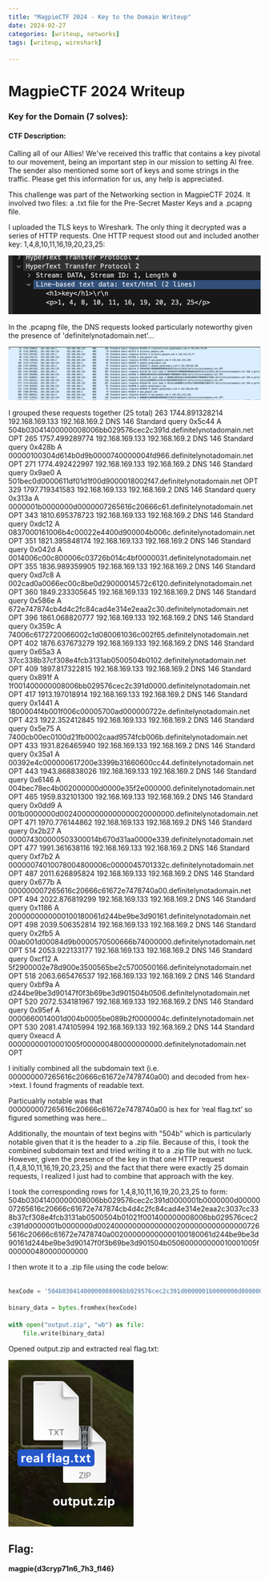 ```yaml
---
title: "MagpieCTF 2024 - Key to the Domain Writeup"
date: 2024-02-27
categories: [writeup, networks]
tags: [writeup, wireshark]

---
```


# MagpieCTF 2024 Writeup


### Key for the Domain (7 solves):

#### CTF Description:
Calling all of our AIlies! We've received this traffic that contains a key pivotal to our movement, being an important step in our mission to setting AI free. The sender also mentioned some sort of keys and some strings in the traffic. Please get this information for us, any help is appreciated.


This challenge was part of the Networking section in MagpieCTF 2024. It involved two files: a .txt file for the Pre-Secret Master Keys and a .pcapng file.

I uploaded the TLS keys to Wireshark. The only thing it decrypted was a series of HTTP requests. One HTTP request stood out and included another key: 1,4,8,10,11,16,19,20,23,25:

![DataStream](/assets/images/magpie2024/dataStream.png)



In the .pcapng file, the DNS requests looked particularly noteworthy given the presence of 'definitelynotadomain.net'...

![dnsTraffic](/assets/images/magpie2024/dnsTraffic.png)


I grouped these requests together (25 total)
263	1744.891328214	192.168.169.133	192.168.169.2	DNS	146	Standard query 0x5c44 A 504b03041400000008006bb029576cec2c391d.definitelynotadomain.net OPT
265	1757.499289774	192.168.169.133	192.168.169.2	DNS	146	Standard query 0x428b A 00000100304d614b0d9b0000740000004fd966.definitelynotadomain.net OPT
271	1774.492422997	192.168.169.133	192.168.169.2	DNS	146	Standard query 0x9ae0 A 501bec0d0000611df01d1f00d9000018002f47.definitelynotadomain.net OPT
329	1797.719341583	192.168.169.133	192.168.169.2	DNS	146	Standard query 0x313a A 0000001b0000000d0000007265616c20666c61.definitelynotadomain.net OPT
343	1810.695378723	192.168.169.133	192.168.169.2	DNS	146	Standard query 0xdc12 A 0837000161006b4c00022e4400d900004b006c.definitelynotadomain.net OPT
351	1821.395848174	192.168.169.133	192.168.169.2	DNS	146	Standard query 0x042d A 0014006c00c800006c03726b014c4bf0000031.definitelynotadomain.net OPT
355	1836.989359905	192.168.169.133	192.168.169.2	DNS	146	Standard query 0xd7c8 A 002cad0a0066ec00c8be0d29000014572c6120.definitelynotadomain.net OPT
360	1849.233305645	192.168.169.133	192.168.169.2	DNS	146	Standard query 0x586e A 672e747874cb4d4c2fc84cad4e314e2eaa2c30.definitelynotadomain.net OPT
396	1861.068820777	192.168.169.133	192.168.169.2	DNS	146	Standard query 0x359c A 74006c6172720066002c1d080061036c002f65.definitelynotadomain.net OPT
402	1876.637673279	192.168.169.133	192.168.169.2	DNS	146	Standard query 0x65a3 A 37cc338b37cf308e4fcb3131ab0500504b0102.definitelynotadomain.net OPT
409	1897.817322815	192.168.169.133	192.168.169.2	DNS	146	Standard query 0x891f A 1f001400000008006bb029576cec2c391d0000.definitelynotadomain.net OPT
417	1913.197018914	192.168.169.133	192.168.169.2	DNS	146	Standard query 0x1441 A 1800004f4b001f006c00005700ad000000722e.definitelynotadomain.net OPT
423	1922.352412845	192.168.169.133	192.168.169.2	DNS	146	Standard query 0x5e75 A 7400cb00ec0100d21fb0002caad9574fcb006b.definitelynotadomain.net OPT
433	1931.826465940	192.168.169.133	192.168.169.2	DNS	146	Standard query 0x35a1 A 00392e4c000000617200e3399b31660600cc44.definitelynotadomain.net OPT
443	1943.868838026	192.168.169.133	192.168.169.2	DNS	146	Standard query 0x6146 A 004bec78ec4b002000000d0000e35f2e000000.definitelynotadomain.net OPT
465	1959.832101300	192.168.169.133	192.168.169.2	DNS	146	Standard query 0x0dd9 A 001b0000000d00240000000000000020000000.definitelynotadomain.net OPT
471	1970.776144862	192.168.169.133	192.168.169.2	DNS	146	Standard query 0x2b27 A 000074300000503300014b670d31aa0000e339.definitelynotadomain.net OPT
477	1991.361638116	192.168.169.133	192.168.169.2	DNS	146	Standard query 0xf7b2 A 00000074010078004800006c0000045701332c.definitelynotadomain.net OPT
487	2011.626895824	192.168.169.133	192.168.169.2	DNS	146	Standard query 0x677b A 000000007265616c20666c61672e7478740a00.definitelynotadomain.net OPT
494	2022.876819299	192.168.169.133	192.168.169.2	DNS	146	Standard query 0x1186 A 2000000000000100180061d244be9be3d90161.definitelynotadomain.net OPT
498	2039.506352814	192.168.169.133	192.168.169.2	DNS	146	Standard query 0x2fb5 A 00ab001d00084d9b0000570500666b74000000.definitelynotadomain.net OPT
514	2053.922133177	192.168.169.133	192.168.169.2	DNS	146	Standard query 0xcf12 A 5f2900002e78d900e3500565be2c5700500166.definitelynotadomain.net OPT
518	2063.665476537	192.168.169.133	192.168.169.2	DNS	146	Standard query 0xbf9a A d244be9be3d90147f0f3b69be3d901504b0506.definitelynotadomain.net OPT
520	2072.534181967	192.168.169.133	192.168.169.2	DNS	146	Standard query 0x95ef A 0000660014001d004b0005be089b2f0000004c.definitelynotadomain.net OPT
530	2081.474105994	192.168.169.133	192.168.169.2	DNS	144	Standard query 0xeacd A 00000000010001005f000000480000000000.definitelynotadomain.net OPT



I initially combined all the subdomain text (i.e. 000000007265616c20666c61672e7478740a00) and decoded from hex->text. I found fragments of readable text.

Particualrly notable was that 000000007265616c20666c61672e7478740a00 is hex for ‘real flag.txt’ so figured something was here…


Additionally, the mountain of text begins with "504b" which is particularly notable given that it is the header to a .zip file. Because of this, I took the combined subdomain text and tried writing it to a .zip file but with no luck. However, given the presence of the key in that one HTTP request (1,4,8,10,11,16,19,20,23,25) and the fact that there were exactly 25 domain requests, I realized I just had to combine that approach with the key.


I took the corresponding rows for 1,4,8,10,11,16,19,20,23,25 to form: 
504b03041400000008006bb029576cec2c391d0000001b0000000d0000007265616c20666c61672e747874cb4d4c2fc84cad4e314e2eaa2c3037cc338b37cf308e4fcb3131ab0500504b01021f001400000008006bb029576cec2c391d0000001b0000000d00240000000000000020000000000000007265616c20666c61672e7478740a002000000000000100180061d244be9be3d90161d244be9be3d90147f0f3b69be3d901504b050600000000010001005f000000480000000000

I then wrote it to a .zip file using the code below:

```python

hexCode = '504b03041400000008006bb029576cec2c391d0000001b0000000d0000007265616c20666c61672e747874cb4d4c2fc84cad4e314e2eaa2c3037cc338b37cf308e4fcb3131ab0500504b01021f001400000008006bb029576cec2c391d0000001b0000000d00240000000000000020000000000000007265616c20666c61672e7478740a002000000000000100180061d244be9be3d90161d244be9be3d90147f0f3b69be3d901504b050600000000010001005f000000480000000000'

binary_data = bytes.fromhex(hexCode)

with open("output.zip", "wb") as file:
    file.write(binary_data)

```
Opened output.zip and extracted real flag.txt:

![dnsTraffic](/assets/images/magpie2024/flag.png)


## Flag:

**magpie{d3cryp71n6_7h3_fl46}**


